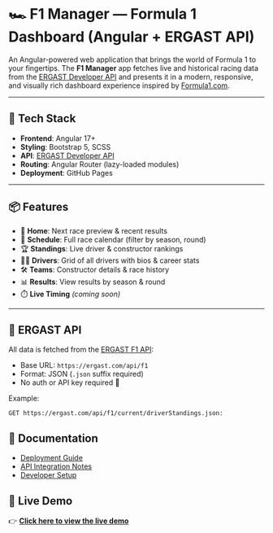 # 🏎️ F1 Manager — Formula 1 Dashboard (Angular + ERGAST API)

An Angular-powered web application that brings the world of Formula 1 to your fingertips. The **F1 Manager** app fetches live and historical racing data from the [ERGAST Developer API](https://ergast.com/mrd/) and presents it in a modern, responsive, and visually rich dashboard experience inspired by [Formula1.com](https://www.formula1.com/).


---

## 🔧 Tech Stack

- **Frontend**: Angular 17+
- **Styling**: Bootstrap 5, SCSS
- **API**: [ERGAST Developer API](https://ergast.com/mrd/)
- **Routing**: Angular Router (lazy-loaded modules)
- **Deployment**: GitHub Pages

---

## 📦 Features

- 🏁 **Home**: Next race preview & recent results
- 📅 **Schedule**: Full race calendar (filter by season, round)
- 🏆 **Standings**: Live driver & constructor rankings
- 🧑‍✈️ **Drivers**: Grid of all drivers with bios & career stats
- 🛠️ **Teams**: Constructor details & race history
- 📊 **Results**: View results by season & round
- ⏱️ **Live Timing** *(coming soon)*

---

## 🔌 ERGAST API

All data is fetched from the [ERGAST F1 API](https://ergast.com/mrd/):
- Base URL: `https://ergast.com/api/f1`
- Format: JSON (`.json` suffix required)
- No auth or API key required 🎉

Example:
```http
GET https://ergast.com/api/f1/current/driverStandings.json: 

```

## 📄 Documentation

- [Deployment Guide](docs/deployment.md)
- [API Integration Notes](docs/api-guide.md)
- [Developer Setup](docs/developer-guide.md)

## 🔗 Live Demo

👉  **[Click here to view the live demo](https://sdshaik.github.io/MyF1Manager)**



